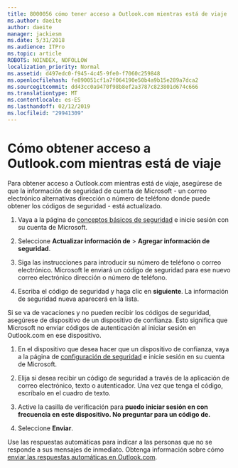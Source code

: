 ```yaml
---
title: 8000056 cómo tener acceso a Outlook.com mientras está de viaje
ms.author: daeite
author: daeite
manager: jackiesm
ms.date: 5/31/2018
ms.audience: ITPro
ms.topic: article
ROBOTS: NOINDEX, NOFOLLOW
localization_priority: Normal
ms.assetid: d497edc0-f945-4c45-9fe0-f7060c259848
ms.openlocfilehash: fe890051cf1a7f064190e50b4a9b15e289a7dca2
ms.sourcegitcommit: dd43cc0a9470f98b8ef2a3787c823801d674c666
ms.translationtype: MT
ms.contentlocale: es-ES
ms.lasthandoff: 02/12/2019
ms.locfileid: "29941309"
---
```

# <a name="how-to-access-outlookcom-while-traveling"></a>Cómo obtener acceso a Outlook.com mientras está de viaje

Para obtener acceso a Outlook.com mientras está de viaje, asegúrese de que la información de seguridad de cuenta de Microsoft - un correo electrónico alternativas dirección o número de teléfono donde puede obtener los códigos de seguridad - está actualizado.
  
1. Vaya a la página de [conceptos básicos de seguridad](https://go.microsoft.com/fwlink/p/?linkid=842325) e inicie sesión con su cuenta de Microsoft. 
    
2. Seleccione **Actualizar información de** \> **Agregar información de seguridad**. 
    
3. Siga las instrucciones para introducir su número de teléfono o correo electrónico. Microsoft le enviará un código de seguridad para ese nuevo correo electrónico dirección o número de teléfono.
    
4. Escriba el código de seguridad y haga clic en **siguiente**. La información de seguridad nueva aparecerá en la lista. 
    
Si se va de vacaciones y no pueden recibir los códigos de seguridad, asegúrese de dispositivo de un dispositivo de confianza. Esto significa que Microsoft no enviar códigos de autenticación al iniciar sesión en Outlook.com en ese dispositivo.
  
1. En el dispositivo que desea hacer que un dispositivo de confianza, vaya a la página de [configuración de seguridad](https://go.microsoft.com/fwlink/p/?linkid=2002000&amp;clcid=0x409) e inicie sesión en su cuenta de Microsoft. 
    
2. Elija si desea recibir un código de seguridad a través de la aplicación de correo electrónico, texto o autenticador. Una vez que tenga el código, escríbalo en el cuadro de texto.
    
3. Active la casilla de verificación para **puedo iniciar sesión en con frecuencia en este dispositivo. No preguntar para un código de.**
    
4. Seleccione **Enviar**. 
    
Use las respuestas automáticas para indicar a las personas que no se responde a sus mensajes de inmediato. Obtenga información sobre cómo [enviar las respuestas automáticas en Outlook.com](https://go.microsoft.com/fwlink/p/?linkid=2002100&amp;clcid=0x409).
  

